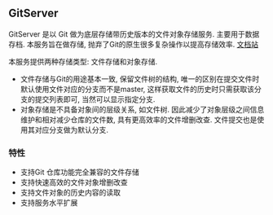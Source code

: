## GitServer

GitServer 是以 Git 做为底层存储带历史版本的文件对象存储服务. 主要用于数据存档. 本服务旨在做存储, 抛弃了Git的原生很多复杂操作以提高存储效率. [文档站](https://wxaxiaoyao.cn/book/9)

本服务提供两种存储类型: 文件存储和对象存储. 
- 文件存储与Git的用途基本一致, 保留文件树的结构, 唯一的区别在提交文件时默认使用文件对应的分支而不是master, 这样获取文件的历史时只需获取该分支的提交列表即可, 当然可以显示指定分支.
- 对象存储是不具备对象间的层级关系, 如文件树. 因此减少了对象层级之间信息维护和相对减少仓库的文件数, 具有更高效率的文件增删改查. 文件提交也是使用其对应分支做为默认分支. 


### 特性
- 支持Git 仓库功能完全兼容的文件存储
- 支持快速高效的文件对象增删改查
- 支持文件对象的历史内容的读取
- 支持服务水平扩展

